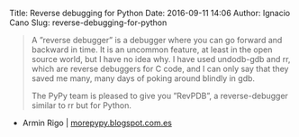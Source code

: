 Title: Reverse debugging for Python
Date: 2016-09-11 14:06
Author: Ignacio Cano
Slug: reverse-debugging-for-python

> A ”reverse debugger” is a debugger where you can go forward and backward in
> time. It is an uncommon feature, at least in the open source world, but I
> have no idea why. I have used undodb-gdb and rr, which are reverse debuggers
> for C code, and I can only say that they saved me many, many days of poking
> around blindly in gdb.
>
> The PyPy team is pleased to give you ”RevPDB”, a reverse-debugger similar to
> rr but for Python.

- Armin Rigo | [morepypy.blogspot.com.es][]

  [morepypy.blogspot.com.es]: https://morepypy.blogspot.com.es/2016/07/reverse-debugging-for-python.html
    "Reverse debugging for Python"
